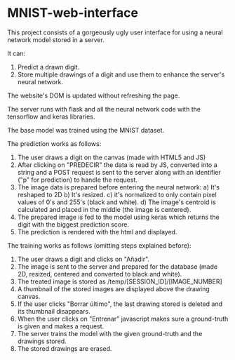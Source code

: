 # MNIST-web-interface

This project consists of a gorgeously ugly user interface for using a neural network model stored in a server.

It can:
  1. Predict a drawn digit.
  2. Store multiple drawings of a digit and use them to enhance the server's neural network.
  
The website's DOM is updated without refreshing the page.

The server runs with flask and all the neural network code with the tensorflow and keras libraries.

The base model was trained using the MNIST dataset.

The prediction works as follows:
  1. The user draws a digit on the canvas (made with HTML5 and JS)
  2. After clicking on "PREDECIR" the data is read by JS, converted into a string and a POST request is 
    sent to the server along with an identifier ("p" for prediction) to handle the request.
  3. The image data is prepared before entering the neural network:
      a) It's reshaped to 2D
      b) It's resized.
      c) it's normalized to only contain pixel values of 0's and 255's (black and white).
      d) The image's centroid is calculated and placed in the middle (the image is centered).
  5. The prepared image is fed to the model using keras which returns the digit with the biggest 
     prediction score.
  6. The prediction is rendered with the html and displayed.
  
 The training works as follows (omitting steps explained before):
  1. The user draws a digit and clicks on "Añadir".
  2. The image is sent to the server and prepared for the database (made 2D, resized, centered and 
      converted to black and white).
  3. The treated image is stored as /temp/[SESSION_ID]/[IMAGE_NUMBER]
  4. A thumbnail of the stored images are displayed above the drawing canvas.
  5. If the user clicks "Borrar último", the last drawing stored is deleted and its thumbnail disappears.
  5. When the user clicks on "Entrenar" javascript makes sure a ground-truth is given and makes a request.
  6. The server trains the model with the given ground-truth and the drawings stored.
  7. The stored drawings are erased.
